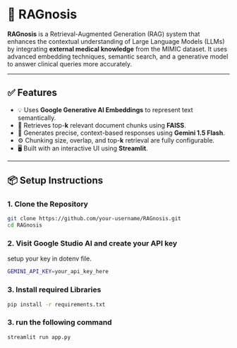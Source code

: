 # 🧠 RAGnosis

**RAGnosis** is a Retrieval-Augmented Generation (RAG) system that enhances the contextual understanding of Large Language Models (LLMs) by integrating **external medical knowledge** from the MIMIC dataset. It uses advanced embedding techniques, semantic search, and a generative model to answer clinical queries more accurately.

---

## ✅ Features

- 💡 Uses **Google Generative AI Embeddings** to represent text semantically.
- 🔎 Retrieves top-**k** relevant document chunks using **FAISS**.
- 🤖 Generates precise, context-based responses using **Gemini 1.5 Flash**.
- ⚙️ Chunking size, overlap, and top-**k** retrieval are fully configurable.
- 🖥️ Built with an interactive UI using **Streamlit**.

---

## 📦 Setup Instructions

### 1. Clone the Repository
```bash
git clone https://github.com/your-username/RAGnosis.git
cd RAGnosis
```

### 2. Visit Google Studio AI and create your API key
setup your key in dotenv file.
```bash
GEMINI_API_KEY=your_api_key_here
```
### 3. Install required Libraries
```bash
pip install -r requirements.txt
```
### 3. run the following command
```bash
streamlit run app.py
